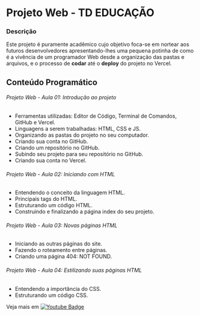# Projeto Web - TD EDUCAÇÃO
### Descrição
Este projeto é puramente acadêmico cujo objetivo foca-se em nortear aos futuros desenvolvedores apresentando-lhes uma pequena potinha de como é a vivência de um programador Web desde a organização das pastas e arquivos, e o processo de **codar** até o **deploy** do projeto no Vercel.

## Conteúdo Programático


###### Projeto Web - Aula 01: Introdução ao projeto
- Ferramentas utilizadas: Editor de Código, Terminal de Comandos, GitHub e Vercel.
- Linguagens a serem trabalhadas: HTML, CSS e JS.
- Organizando as pastas do projeto no seu computador.
- Criando sua conta no GitHub.
- Criando um repositório no GitHub.
- Subindo seu projeto para seu repositório no GitHub.
- Criando sua conta no Vercel.

###### Projeto Web - Aula 02: Iniciando com HTML
- Entendendo o conceito da linguagem HTML.
- Principais tags do HTML.
- Estruturando um código HTML.
- Construindo e finalizando a página index do seu projeto.

###### Projeto Web - Aula 03: Novas páginas HTML
- Iniciando as outras páginas do site.
- Fazendo o roteamento entre páginas.
- Criando uma página 404: NOT FOUND.

###### Projeto Web - Aula 04: Estilizando suas páginas HTML
- Entendendo a importância do CSS.
- Estruturando um código CSS.


Veja mais em 
[![Youtube Badge](https://img.shields.io/badge/-Youtube-FF0000?style=flat-square&labelColor=FF0000&logo=youtube&logoColor=white&link=https://youtube.com/c/TioDavidEducação)](https://youtube.com/c/TioDavidEducação)
